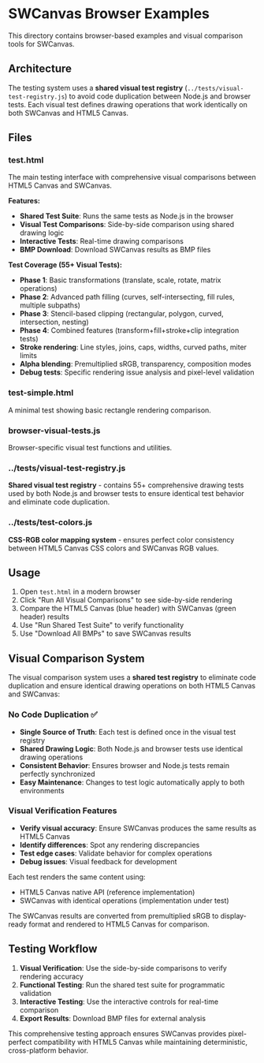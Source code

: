 # SWCanvas Browser Examples

This directory contains browser-based examples and visual comparison tools for SWCanvas.

## Architecture

The testing system uses a **shared visual test registry** (`../tests/visual-test-registry.js`) to avoid code duplication between Node.js and browser tests. Each visual test defines drawing operations that work identically on both SWCanvas and HTML5 Canvas.

## Files

### test.html
The main testing interface with comprehensive visual comparisons between HTML5 Canvas and SWCanvas.

**Features:**
- **Shared Test Suite**: Runs the same tests as Node.js in the browser
- **Visual Test Comparisons**: Side-by-side comparison using shared drawing logic
- **Interactive Tests**: Real-time drawing comparisons
- **BMP Download**: Download SWCanvas results as BMP files

**Test Coverage (55+ Visual Tests):**
- **Phase 1**: Basic transformations (translate, scale, rotate, matrix operations)
- **Phase 2**: Advanced path filling (curves, self-intersecting, fill rules, multiple subpaths)
- **Phase 3**: Stencil-based clipping (rectangular, polygon, curved, intersection, nesting)
- **Phase 4**: Combined features (transform+fill+stroke+clip integration tests)
- **Stroke rendering**: Line styles, joins, caps, widths, curved paths, miter limits
- **Alpha blending**: Premultiplied sRGB, transparency, composition modes
- **Debug tests**: Specific rendering issue analysis and pixel-level validation

### test-simple.html
A minimal test showing basic rectangle rendering comparison.

### browser-visual-tests.js
Browser-specific visual test functions and utilities.

### ../tests/visual-test-registry.js
**Shared visual test registry** - contains 55+ comprehensive drawing tests used by both Node.js and browser tests to ensure identical test behavior and eliminate code duplication.

### ../tests/test-colors.js  
**CSS-RGB color mapping system** - ensures perfect color consistency between HTML5 Canvas CSS colors and SWCanvas RGB values.

## Usage

1. Open `test.html` in a modern browser
2. Click "Run All Visual Comparisons" to see side-by-side rendering
3. Compare the HTML5 Canvas (blue header) with SWCanvas (green header) results
4. Use "Run Shared Test Suite" to verify functionality
5. Use "Download All BMPs" to save SWCanvas results

## Visual Comparison System

The visual comparison system uses a **shared test registry** to eliminate code duplication and ensure identical drawing operations on both HTML5 Canvas and SWCanvas:

### No Code Duplication ✅
- **Single Source of Truth**: Each test is defined once in the visual test registry
- **Shared Drawing Logic**: Both Node.js and browser tests use identical drawing operations
- **Consistent Behavior**: Ensures browser and Node.js tests remain perfectly synchronized
- **Easy Maintenance**: Changes to test logic automatically apply to both environments

### Visual Verification Features
- **Verify visual accuracy**: Ensure SWCanvas produces the same results as HTML5 Canvas
- **Identify differences**: Spot any rendering discrepancies
- **Test edge cases**: Validate behavior for complex operations
- **Debug issues**: Visual feedback for development

Each test renders the same content using:
- HTML5 Canvas native API (reference implementation)
- SWCanvas with identical operations (implementation under test)

The SWCanvas results are converted from premultiplied sRGB to display-ready format and rendered to HTML5 Canvas for comparison.

## Testing Workflow

1. **Visual Verification**: Use the side-by-side comparisons to verify rendering accuracy
2. **Functional Testing**: Run the shared test suite for programmatic validation  
3. **Interactive Testing**: Use the interactive controls for real-time comparison
4. **Export Results**: Download BMP files for external analysis

This comprehensive testing approach ensures SWCanvas provides pixel-perfect compatibility with HTML5 Canvas while maintaining deterministic, cross-platform behavior.